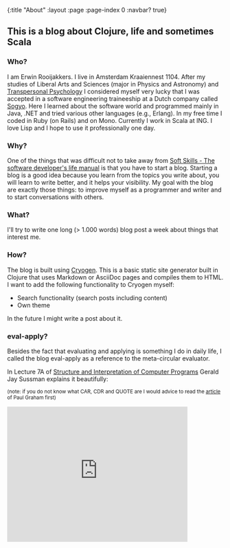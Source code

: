 {:title "About"
 :layout :page
 :page-index 0
 :navbar? true}

## This is a blog about Clojure, life and sometimes Scala

### Who?
I am Erwin Rooijakkers. 
I live in Amsterdam Kraaiennest 1104. 
After my studies of Liberal Arts and Sciences (major in Physics and Astronomy) 
and [Transpersonal Psychology](https://en.wikipedia.org/wiki/Transpersonal_psychology) 
I considered myself very lucky that I was accepted in a software engineering traineeship at a Dutch company called [Sogyo](http://www.sogyo.nl/). 
Here I learned about the software world and programmed mainly in Java, .NET and tried various other languages (e.g., Erlang). 
In my free time I coded in Ruby (on Rails) and on Mono. 
Currently I work in Scala at ING. 
I love Lisp and I hope to use it professionally one day.

### Why?
One of the things that was difficult not to take away from 
[Soft Skills - The software developer's life manual](http://www.amazon.com/Soft-Skills-software-developers-manual/dp/1617292397) is that you have to start a blog. 
Starting a blog is a good idea because you learn from the topics you write about, you will learn to write better, and it helps your visibility. 
My goal with the blog are exactly those things: to improve myself as a programmer and writer and to start conversations with others.

### What?
I'll try to write one long (> 1.000 words) blog post a week about things that interest me.

### How?
The blog is built using [Cryogen](http://cryogenweb.org/). 
This is a basic static site generator built in Clojure that uses Markdown or AsciiDoc pages and compiles them to HTML. 
I want to add the following functionality to Cryogen myself:

* Search functionality (search posts including content)
* Own theme

In the future I might write a post about it.

### eval-apply?
Besides the fact that evaluating and applying is something I do in daily life, I called the blog eval-apply as a reference to the meta-circular evaluator. 

In Lecture 7A of [Structure and Interpretation of Computer Programs](http://ocw.mit.edu/courses/electrical-engineering-and-computer-science/6-001-structure-and-interpretation-of-computer-programs-spring-2005/video-lectures/) Gerald Jay Sussman explains it beautifully:

<sup>(note: if you do not know what CAR, CDR and QUOTE are I would advice to read the [article](http://www.paulgraham.com/rootsoflisp.html) of Paul Graham first)<sup>

<iframe src="https://www.youtube.com/embed/0m6hoOelZH8" allowfullscreen="" frameborder="0" height="315" width="420"></iframe>


